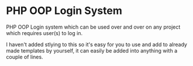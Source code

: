 PHP OOP Login System
=========

PHP OOP Login system which can be used over and over on any project which requires user(s) to log in. 

I haven't added stlying to this so it's easy for you to use and add to already made templates by yourself, it can easily be added into anything with a couple of lines.
